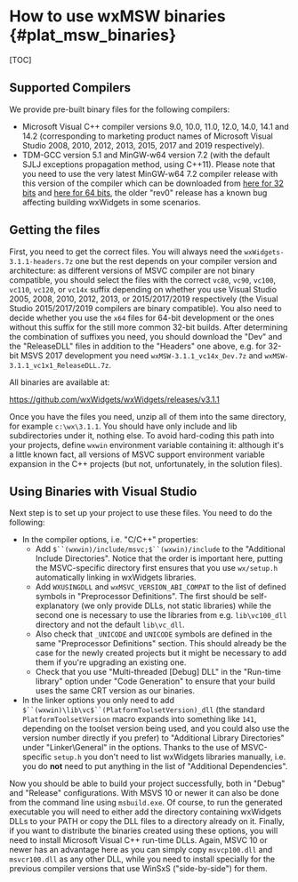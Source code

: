 How to use wxMSW binaries              {#plat_msw_binaries}
=========================

[TOC]

Supported Compilers
-------------------
We provide pre-built binary files for the following compilers:

* Microsoft Visual C++ compiler versions 9.0, 10.0, 11.0, 12.0, 14.0, 14.1 and 14.2
  (corresponding to marketing product names of Microsoft Visual Studio 2008, 2010, 2012, 2013, 2015, 2017 and 2019 respectively).
* TDM-GCC version 5.1 and MinGW-w64 version 7.2 (with the default SJLJ
  exceptions propagation method, using C++11). Please note that you need to use
  the very latest MinGW-w64 7.2 compiler release with this version of the
  compiler which can be downloaded from
  [here for 32 bits](https://sourceforge.net/projects/mingw-w64/files/Toolchains%20targetting%20Win32/Personal%20Builds/mingw-builds/7.2.0/threads-win32/sjlj/i686-7.2.0-release-win32-sjlj-rt_v5-rev1.7z/download)
  and
  [here for 64 bits](https://sourceforge.net/projects/mingw-w64/files/Toolchains%20targetting%20Win64/Personal%20Builds/mingw-builds/7.2.0/threads-win32/seh/x86_64-7.2.0-release-win32-seh-rt_v5-rev1.7z/download),
  the older "rev0" release has a known bug affecting building wxWidgets in
  some scenarios.


Getting the files
-----------------

First, you need to get the correct files. You will always need the
`wxWidgets-3.1.1-headers.7z` one but the rest depends on your compiler version
and architecture: as different versions of MSVC compiler are not binary
compatible, you should select the files with the correct
`vc80`, `vc90`, `vc100`, `vc110`, `vc120`, or `vc14x`
suffix depending on whether you use
Visual Studio 2005, 2008, 2010, 2012, 2013, or 2015/2017/2019 respectively (the Visual Studio 2015/2017/2019 compilers are binary compatible).
You also need to decide whether you use the `x64` files for 64-bit development
or the ones without this suffix for the still more common 32-bit builds. After
determining the combination of suffixes you need, you should download the
"Dev" and the "ReleaseDLL" files in addition to the "Headers" one above,
e.g. for 32-bit MSVS 2017 development you need
`wxMSW-3.1.1_vc14x_Dev.7z` and `wxMSW-3.1.1_vc1x1_ReleaseDLL.7z`.

All binaries are available at:

https://github.com/wxWidgets/wxWidgets/releases/v3.1.1

Once you have the files you need, unzip all of them into the same directory, for
example `c:\wx\3.1.1`. You should have only include and lib subdirectories under
it, nothing else. To avoid hard-coding this path into your projects, define
`wxwin` environment variable containing it: although it's a little known fact,
all versions of MSVC support environment variable expansion in the C++ projects
(but not, unfortunately, in the solution files).

Using Binaries with Visual Studio
---------------------------------

Next step is to set up your project to use these files. You need to do the
following:

*   In the compiler options, i.e. "C/C++" properties:
    *   Add `$``(wxwin)/include/msvc;$``(wxwin)/include` to the "Additional Include
        Directories". Notice that the order is important here, putting the
        MSVC-specific directory first ensures that you use `wx/setup.h`
        automatically linking in wxWidgets libraries.
    *   Add `WXUSINGDLL` and `wxMSVC_VERSION_ABI_COMPAT` to the list of defined
        symbols in "Preprocessor Definitions". The first should be
        self-explanatory (we only provide DLLs, not static libraries) while the
        second one is necessary to use the libraries from e.g. `lib\vc100_dll`
        directory and not the default `lib\vc_dll`.
    *   Also check that `_UNICODE` and `UNICODE` symbols are defined in the same
        "Preprocessor Definitions" section. This should already be the case for
        the newly created projects but it might be necessary to add them if
        you're upgrading an existing one.
    *   Check that you use "Multi-threaded \[Debug\] DLL" in the "Run-time
        library" option under "Code Generation" to ensure that your build uses
        the same CRT version as our binaries.
* In the linker options you only need to add `$``(wxwin)\lib\vc$``(PlatformToolsetVersion)_dll`
  (the standard `PlatformToolsetVersion` macro expands into something like
  `141`, depending on the toolset version being used, and you could also use
  the version number directly if you prefer) to "Additional Library
  Directories" under "Linker\\General" in the options. Thanks to the use of
  MSVC-specific `setup.h` you don't need to list wxWidgets libraries manually,
  i.e. you do **not** need to put anything in the list of "Additional
  Dependencies".

Now you should be able to build your project successfully, both in "Debug" and
"Release" configurations. With MSVS 10 or newer it can also be done from the
command line using `msbuild.exe`. Of course, to run the generated executable
you will need to either add the directory containing wxWidgets DLLs to your PATH
or copy the DLL files to a directory already on it. Finally, if you want to
distribute the binaries created using these options, you will need to install
Microsoft Visual C++ run-time DLLs. Again, MSVC 10 or newer has an advantage
here as you can simply copy `msvcp100.dll` and `msvcr100.dll` as any other DLL,
while you need to install specially for the previous compiler versions that
use WinSxS ("side-by-side") for them.
